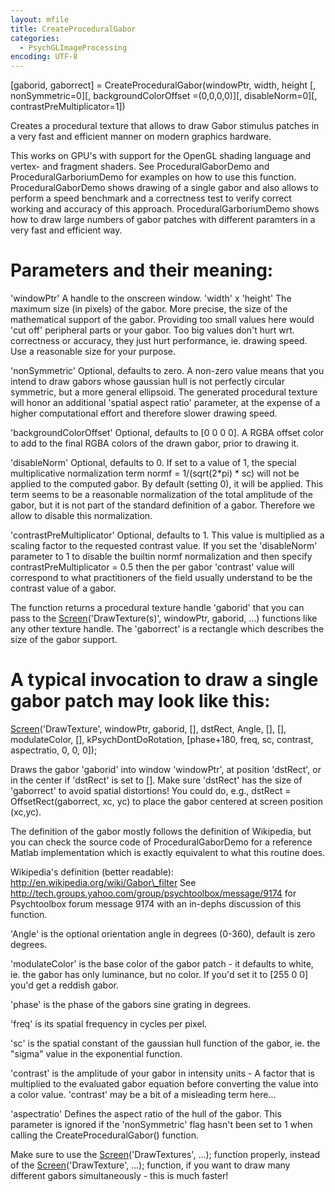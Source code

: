 ```yaml
---
layout: mfile
title: CreateProceduralGabor
categories:
  - PsychGLImageProcessing
encoding: UTF-8
---
```


[gaborid, gaborrect] = CreateProceduralGabor(windowPtr, width, height [, nonSymmetric=0][, backgroundColorOffset =(0,0,0,0)][, disableNorm=0][, contrastPreMultiplicator=1])

Creates a procedural texture that allows to draw Gabor stimulus patches
in a very fast and efficient manner on modern graphics hardware.

This works on GPU's with support for the OpenGL shading language and
vertex- and fragment shaders. See ProceduralGaborDemo and
ProceduralGarboriumDemo for examples on how to use this function.
ProceduralGaborDemo shows drawing of a single gabor and also allows to
perform a speed benchmark and a correctness test to verify correct
working and accuracy of this approach. ProceduralGarboriumDemo shows how
to draw large numbers of gabor patches with different paramters in a very
fast and efficient way.

# Parameters and their meaning:

'windowPtr' A handle to the onscreen window.
'width' x 'height' The maximum size (in pixels) of the gabor. More
precise, the size of the mathematical support of the gabor. Providing too
small values here would 'cut off' peripheral parts or your gabor. Too big
values don't hurt wrt. correctness or accuracy, they just hurt
performance, ie. drawing speed. Use a reasonable size for your purpose.

'nonSymmetric' Optional, defaults to zero. A non-zero value means that
you intend to draw gabors whose gaussian hull is not perfectly circular
symmetric, but a more general ellipsoid. The generated procedural texture
will honor an additional 'spatial aspect ratio' parameter, at the expense
of a higher computational effort and therefore slower drawing speed.

'backgroundColorOffset' Optional, defaults to [0 0 0 0]. A RGBA offset
color to add to the final RGBA colors of the drawn gabor, prior to
drawing it.

'disableNorm' Optional, defaults to 0. If set to a value of 1, the
special multiplicative normalization term normf = 1/(sqrt(2\*pi) \* sc)
will not be applied to the computed gabor. By default (setting 0), it
will be applied. This term seems to be a reasonable normalization of the
total amplitude of the gabor, but it is not part of the standard
definition of a gabor. Therefore we allow to disable this normalization.

'contrastPreMultiplicator' Optional, defaults to 1. This value is
multiplied as a scaling factor to the requested contrast value. If you
set the 'disableNorm' parameter to 1 to disable the builtin normf
normalization and then specify contrastPreMultiplicator = 0.5 then the
per gabor 'contrast' value will correspond to what practitioners of the
field usually understand to be the contrast value of a gabor.


The function returns a procedural texture handle 'gaborid' that you can
pass to the [Screen](/docs/Screen)('DrawTexture(s)', windowPtr, gaborid, ...) functions
like any other texture handle. The 'gaborrect' is a rectangle which
describes the size of the gabor support.

# A typical invocation to draw a single gabor patch may look like this:

[Screen](/docs/Screen)('DrawTexture', windowPtr, gaborid, [], dstRect, Angle, [], [],
modulateColor, [], kPsychDontDoRotation, [phase+180, freq, sc,
contrast, aspectratio, 0, 0, 0]);

Draws the gabor 'gaborid' into window 'windowPtr', at position 'dstRect',
or in the center if 'dstRect' is set to []. Make sure 'dstRect' has the
size of 'gaborrect' to avoid spatial distortions! You could do, e.g.,
dstRect = OffsetRect(gaborrect, xc, yc) to place the gabor centered at
screen position (xc,yc).

The definition of the gabor mostly follows the definition of Wikipedia,
but you can check the source code of ProceduralGaborDemo for a reference
Matlab implementation which is exactly equivalent to what this routine
does.

Wikipedia's definition (better readable): http://en.wikipedia.org/wiki/Gabor\_filter
See http://tech.groups.yahoo.com/group/psychtoolbox/message/9174 for
Psychtoolbox forum message 9174 with an in-dephs discussion of this
function.


'Angle' is the optional orientation angle in degrees (0-360), default is zero degrees.

'modulateColor' is the base color of the gabor patch - it defaults to
white, ie. the gabor has only luminance, but no color. If you'd set it to
[255 0 0] you'd get a reddish gabor.

'phase' is the phase of the gabors sine grating in degrees.

'freq' is its spatial frequency in cycles per pixel.

'sc' is the spatial constant of the gaussian hull function of the gabor, ie.
the "sigma" value in the exponential function.

'contrast' is the amplitude of your gabor in intensity units - A factor
that is multiplied to the evaluated gabor equation before converting the
value into a color value. 'contrast' may be a bit of a misleading term
here...

'aspectratio' Defines the aspect ratio of the hull of the gabor. This
parameter is ignored if the 'nonSymmetric' flag hasn't been set to 1 when
calling the CreateProceduralGabor() function.

Make sure to use the [Screen](/docs/Screen)('DrawTextures', ...); function properly,
instead of the [Screen](/docs/Screen)('DrawTexture', ...); function, if you want to draw
many different gabors simultaneously - this is much faster!

